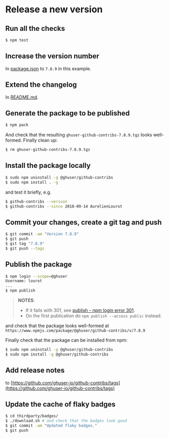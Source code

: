 # Release a new version

## Run all the checks

```bash
$ npm test
```

## Increase the version number

In [package.json](../package.json) to `7.8.9` in this example.

## Extend the changelog

In [README.md](../README.md#changelog).

## Generate the package to be published

```bash
$ npm pack
```

And check that the resulting `ghuser-github-contribs-7.8.9.tgz` looks well-formed. Finally clean up:

```bash
$ rm ghuser-github-contribs-7.8.9.tgz
```

## Install the package locally

```bash
$ sudo npm uninstall -g @ghuser/github-contribs
$ sudo npm install . -g
```

and test it briefly, e.g.

```bash
$ github-contribs --version
$ github-contribs --since 2018-09-14 AurelienLourot
```

## Commit your changes, create a git tag and push

```bash
$ git commit -am "Version 7.8.9"
$ git push
$ git tag "7.8.9"
$ git push --tags
```

## Publish the package

```bash
$ npm login --scope=@ghuser
Username: lourot
...
$ npm publish
```

> **NOTES**:
>
> * If it fails with 301, see
>   [publish - npm login error 301](https://stackoverflow.com/a/50580349/1855917).
> * On the first publication do `npm publish --access public` instead.

and check that the package looks well-formed at
`https://www.npmjs.com/package/@ghuser/github-contribs/v/7.8.9`

Finally check that the package can be installed from npm:

```bash
$ sudo npm uninstall -g @ghuser/github-contribs
$ sudo npm install -g @ghuser/github-contribs
```

## Add release notes

to [https://github.com/ghuser-io/github-contribs/tags](https://github.com/ghuser-io/github-contribs/tags)

## Update the cache of flaky badges

```bash
$ cd thirdparty/badges/
$ ./download.sh # and check that the badges look good
$ git commit -am "Updated flaky badges."
$ git push
```
